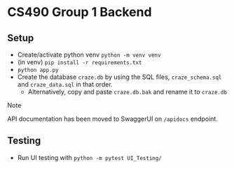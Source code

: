 # CS490 Group 1 Backend

## Setup
- Create/activate python venv `python -m venv venv`
- (in venv) `pip install -r requirements.txt`
- `python app.py`
- Create the database `craze.db` by using the SQL files, `craze_schema.sql` and `craze_data.sql` in that order.
   - Alternatively, copy and paste `craze.db.bak` and rename it to `craze.db`

> [!NOTE]  
> API documentation has been moved to SwaggerUI on `/apidocs` endpoint.

## Testing
- Run UI testing with `python -m pytest UI_Testing/`
